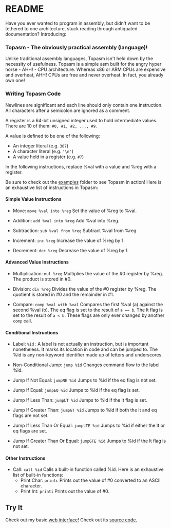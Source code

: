 # README
Have you ever wanted to program in assembly, but didn't want to be tethered to one architecture, stuck reading through antiquated documentation? Introducing:

### Topasm - The obviously practical assembly (language)!
Unlike traditional assembly languages, Topasm isn't held down by the necessity of usefulness.
Topasm is a simple asm built for the angry hyper horse - AHH! - CPU architecture.
Whereas x86 or ARM CPUs are expensive and overheat, AHH! CPUs are free and never overheat.
In fact, you already own one!

### Writing Topasm Code
Newlines are significant and each line should only contain one instruction.
All characters after a semicolon are ignored as a comment.

A register is a 64-bit unsigned integer used to hold intermediate values.
There are 10 of them: `#0, #1, #2, ..., #9`.

A value is defined to be one of the following:
* An integer literal (e.g. `307`)
* A character literal (e.g. `'\n'`)
* A value held in a register (e.g. `#7`)

In the following instructions, replace %val with a value and %reg with a register.

Be sure to check out the [examples](examples) folder to see Topasm in action!
Here is an exhaustive list of instructions in Topasm:

#### Simple Value Instructions
- Move: `move %val into %reg`
Set the value of %reg to %val.

- Addition: `add %val into %reg`
Add %val into %reg.

- Subtraction: `sub %val from %reg`
Subtract %val from %reg.

- Increment: `inc %reg`
Increase the value of %reg by 1.

- Decrement: `dec %reg`
Decrease the value of %reg by 1.

#### Advanced Value Instructions
- Multiplication: `mul %reg`
Multiplies the value of the #0 register by %reg.
The product is stored in #0.

- Division: `div %reg`
Divides the value of the #0 register by %reg.
The quotient is stored in #0 and the remainder in #1.

- Compare: `comp %val with %val`
Compares the first %val (a) against the second %val (b).
The eq flag is set to the result of `a == b`.
The lt flag is set to the result of `a < b`.
These flags are only ever changed by another `comp` call.

#### Conditional Instructions
- Label: `%id:`
A label is not actually an instruction, but is important nonetheless.
It marks its location in code and can be jumped to.
The %id is any non-keyword identifier made up of letters and underscores.

- Non-Conditional Jump: `jump %id`
Changes command flow to the label %id.

- Jump If Not Equal: `jumpNE %id`
Jumps to %id if the eq flag is not set.

- Jump If Equal: `jumpEQ %id`
Jumps to %id if the eq flag is set.

- Jump If Less Than: `jumpLT %id`
Jumps to %id if the lt flag is set.

- Jump If Greater Than: `jumpGT %id`
Jumps to %id if both the lt and eq flags are not set.

- Jump If Less Than Or Equal: `jumpLTE %id`
Jumps to %id if either the lt or eq flags are set.

- Jump If Greater Than Or Equal: `jumpGTE %id`
Jumps to %id if the lt flag is not set.

#### Other Instructions
- Call: `call %id`
Calls a built-in function called %id.
Here is an exhaustive list of built-in functions:
    - Print Char: `printc`
    Prints out the value of #0 converted to an ASCII character.
    - Print Int: `printi`
    Prints out the value of #0.

## Try It
Check out my basic [web interface!](https://topasm-interpreter.onrender.com/)
Check out its [source code.](https://github.com/DavidMacDonald11/topasm-website)
